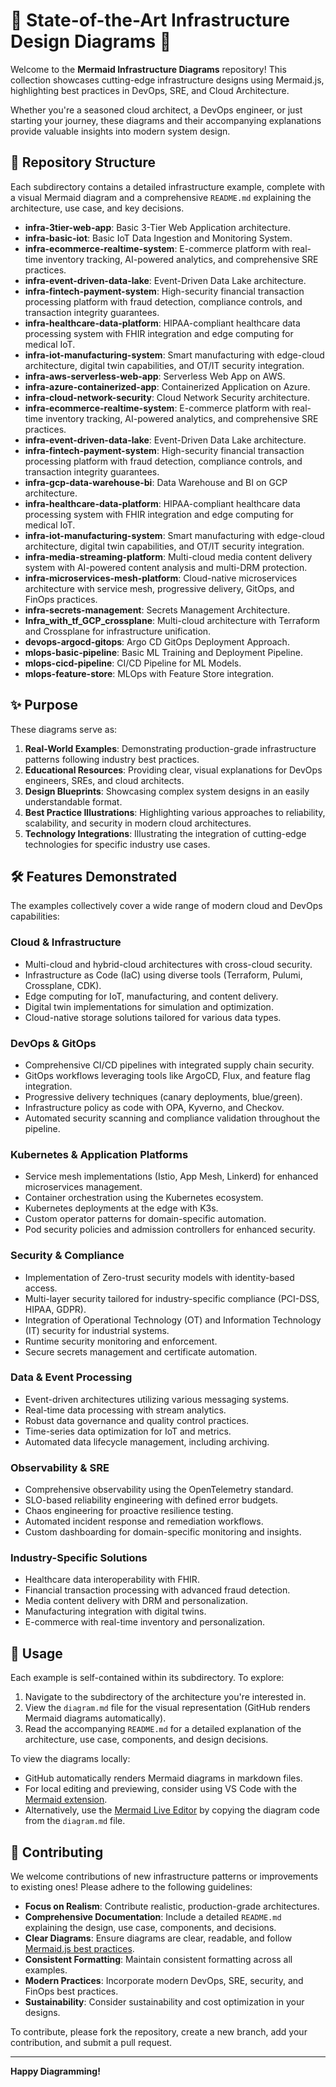 # 🚀 State-of-the-Art Infrastructure Design Diagrams 🚀

Welcome to the **Mermaid Infrastructure Diagrams** repository! This collection showcases cutting-edge infrastructure designs using Mermaid.js, highlighting best practices in DevOps, SRE, and Cloud Architecture.

Whether you're a seasoned cloud architect, a DevOps engineer, or just starting your journey, these diagrams and their accompanying explanations provide valuable insights into modern system design.

## 📂 Repository Structure

Each subdirectory contains a detailed infrastructure example, complete with a visual Mermaid diagram and a comprehensive `README.md` explaining the architecture, use case, and key decisions.

- **infra-3tier-web-app**: Basic 3-Tier Web Application architecture.
- **infra-basic-iot**: Basic IoT Data Ingestion and Monitoring System.
- **infra-ecommerce-realtime-system**: E-commerce platform with real-time inventory tracking, AI-powered analytics, and comprehensive SRE practices.
- **infra-event-driven-data-lake**: Event-Driven Data Lake architecture.
- **infra-fintech-payment-system**: High-security financial transaction processing platform with fraud detection, compliance controls, and transaction integrity guarantees.
- **infra-healthcare-data-platform**: HIPAA-compliant healthcare data processing system with FHIR integration and edge computing for medical IoT.
- **infra-iot-manufacturing-system**: Smart manufacturing with edge-cloud architecture, digital twin capabilities, and OT/IT security integration.
- **infra-aws-serverless-web-app**: Serverless Web App on AWS.
- **infra-azure-containerized-app**: Containerized Application on Azure.
- **infra-cloud-network-security**: Cloud Network Security architecture.
- **infra-ecommerce-realtime-system**: E-commerce platform with real-time inventory tracking, AI-powered analytics, and comprehensive SRE practices.
- **infra-event-driven-data-lake**: Event-Driven Data Lake architecture.
- **infra-fintech-payment-system**: High-security financial transaction processing platform with fraud detection, compliance controls, and transaction integrity guarantees.
- **infra-gcp-data-warehouse-bi**: Data Warehouse and BI on GCP architecture.
- **infra-healthcare-data-platform**: HIPAA-compliant healthcare data processing system with FHIR integration and edge computing for medical IoT.
- **infra-iot-manufacturing-system**: Smart manufacturing with edge-cloud architecture, digital twin capabilities, and OT/IT security integration.
- **infra-media-streaming-platform**: Multi-cloud media content delivery system with AI-powered content analysis and multi-DRM protection.
- **infra-microservices-mesh-platform**: Cloud-native microservices architecture with service mesh, progressive delivery, GitOps, and FinOps practices.
- **infra-secrets-management**: Secrets Management Architecture.
- **Infra_with_tf_GCP_crossplane**: Multi-cloud architecture with Terraform and Crossplane for infrastructure unification.
- **devops-argocd-gitops**: Argo CD GitOps Deployment Approach.
- **mlops-basic-pipeline**: Basic ML Training and Deployment Pipeline.
- **mlops-cicd-pipeline**: CI/CD Pipeline for ML Models.
- **mlops-feature-store**: MLOps with Feature Store integration.

## ✨ Purpose

These diagrams serve as:

1.  **Real-World Examples**: Demonstrating production-grade infrastructure patterns following industry best practices.
2.  **Educational Resources**: Providing clear, visual explanations for DevOps engineers, SREs, and cloud architects.
3.  **Design Blueprints**: Showcasing complex system designs in an easily understandable format.
4.  **Best Practice Illustrations**: Highlighting various approaches to reliability, scalability, and security in modern cloud architectures.
5.  **Technology Integrations**: Illustrating the integration of cutting-edge technologies for specific industry use cases.

## 🛠️ Features Demonstrated

The examples collectively cover a wide range of modern cloud and DevOps capabilities:

### Cloud & Infrastructure
-   Multi-cloud and hybrid-cloud architectures with cross-cloud security.
-   Infrastructure as Code (IaC) using diverse tools (Terraform, Pulumi, Crossplane, CDK).
-   Edge computing for IoT, manufacturing, and content delivery.
-   Digital twin implementations for simulation and optimization.
-   Cloud-native storage solutions tailored for various data types.

### DevOps & GitOps
-   Comprehensive CI/CD pipelines with integrated supply chain security.
-   GitOps workflows leveraging tools like ArgoCD, Flux, and feature flag integration.
-   Progressive delivery techniques (canary deployments, blue/green).
-   Infrastructure policy as code with OPA, Kyverno, and Checkov.
-   Automated security scanning and compliance validation throughout the pipeline.

### Kubernetes & Application Platforms
-   Service mesh implementations (Istio, App Mesh, Linkerd) for enhanced microservices management.
-   Container orchestration using the Kubernetes ecosystem.
-   Kubernetes deployments at the edge with K3s.
-   Custom operator patterns for domain-specific automation.
-   Pod security policies and admission controllers for enhanced security.

### Security & Compliance
-   Implementation of Zero-trust security models with identity-based access.
-   Multi-layer security tailored for industry-specific compliance (PCI-DSS, HIPAA, GDPR).
-   Integration of Operational Technology (OT) and Information Technology (IT) security for industrial systems.
-   Runtime security monitoring and enforcement.
-   Secure secrets management and certificate automation.

### Data & Event Processing
-   Event-driven architectures utilizing various messaging systems.
-   Real-time data processing with stream analytics.
-   Robust data governance and quality control practices.
-   Time-series data optimization for IoT and metrics.
-   Automated data lifecycle management, including archiving.

### Observability & SRE
-   Comprehensive observability using the OpenTelemetry standard.
-   SLO-based reliability engineering with defined error budgets.
-   Chaos engineering for proactive resilience testing.
-   Automated incident response and remediation workflows.
-   Custom dashboarding for domain-specific monitoring and insights.

### Industry-Specific Solutions
-   Healthcare data interoperability with FHIR.
-   Financial transaction processing with advanced fraud detection.
-   Media content delivery with DRM and personalization.
-   Manufacturing integration with digital twins.
-   E-commerce with real-time inventory and personalization.

## 📖 Usage

Each example is self-contained within its subdirectory. To explore:

1.  Navigate to the subdirectory of the architecture you're interested in.
2.  View the `diagram.md` file for the visual representation (GitHub renders Mermaid diagrams automatically).
3.  Read the accompanying `README.md` for a detailed explanation of the architecture, use case, components, and design decisions.

To view the diagrams locally:

-   GitHub automatically renders Mermaid diagrams in markdown files.
-   For local editing and previewing, consider using VS Code with the [Mermaid extension](https://marketplace.visualstudio.com/items?itemName=bierner.markdown-mermaid).
-   Alternatively, use the [Mermaid Live Editor](https://mermaid-js.github.io/mermaid-live-editor/) by copying the diagram code from the `diagram.md` file.

## 👋 Contributing

We welcome contributions of new infrastructure patterns or improvements to existing ones! Please adhere to the following guidelines:

-   **Focus on Realism**: Contribute realistic, production-grade architectures.
-   **Comprehensive Documentation**: Include a detailed `README.md` explaining the design, use case, components, and decisions.
-   **Clear Diagrams**: Ensure diagrams are clear, readable, and follow [Mermaid.js best practices](https://mermaid.js.github.io/mermaid/diagrams/flowchart.html).
-   **Consistent Formatting**: Maintain consistent formatting across all examples.
-   **Modern Practices**: Incorporate modern DevOps, SRE, security, and FinOps best practices.
-   **Sustainability**: Consider sustainability and cost optimization in your designs.

To contribute, please fork the repository, create a new branch, add your contribution, and submit a pull request.

---

**Happy Diagramming!**
